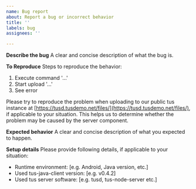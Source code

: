 ```yaml
---
name: Bug report
about: Report a bug or incorrect behavior
title: ''
labels: bug
assignees: ''

---
```


**Describe the bug**
A clear and concise description of what the bug is.

**To Reproduce**
Steps to reproduce the behavior:
1. Execute command '...'
2. Start upload '...'
3. See error

Please try to reproduce the problem when uploading to our public tus instance at [https://tusd.tusdemo.net/files/](https://tusd.tusdemo.net/files/), if applicable to your situation. This helps us to determine whether the problem may be caused by the server component.

**Expected behavior**
A clear and concise description of what you expected to happen.

**Setup details**
Please provide following details, if applicable to your situation:
- Runtime environment: [e.g. Android, Java version, etc.]
- Used tus-java-client version: [e.g. v0.4.2]
- Used tus server software: [e.g. tusd, tus-node-server etc.]
